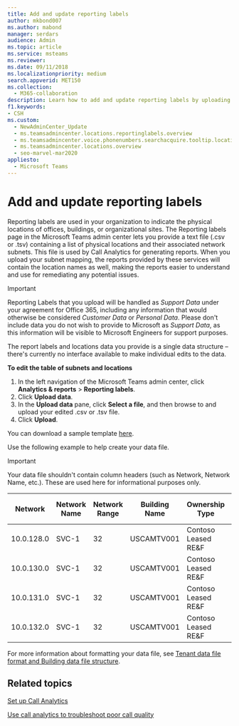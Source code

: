 ```yaml
---
title: Add and update reporting labels
author: mkbond007
ms.author: mabond
manager: serdars
audience: Admin
ms.topic: article
ms.service: msteams
ms.reviewer: 
ms.date: 09/11/2018
ms.localizationpriority: medium
search.appverid: MET150
ms.collection: 
  - M365-collaboration
description: Learn how to add and update reporting labels by uploading a text file that contains a list of physical locations and associated subnets.
f1.keywords:
- CSH
ms.custom:
  - NewAdminCenter_Update
  - ms.teamsadmincenter.locations.reportinglabels.overview
  - ms.teamsadmincenter.voice.phonenumbers.searchacquire.tooltip.location
  - ms.teamsadmincenter.locations.overview
  - seo-marvel-mar2020
appliesto: 
  - Microsoft Teams
---
```


# Add and update reporting labels

Reporting labels are used in your organization to indicate the physical locations of offices, buildings, or organizational sites. The Reporting labels page in the Microsoft Teams admin center lets you provide a text file (.csv or .tsv) containing a list of physical locations and their associated network subnets. This file is used by Call Analytics for generating reports. When you upload your subnet mapping, the reports provided by these services will contain the location names as well, making the reports easier to understand and use for remediating any potential issues.

> [!IMPORTANT]
> Reporting Labels that you upload will be handled as *Support Data* under your agreement for Office 365, including any information that would otherwise be considered *Customer Data* or *Personal Data*. Please don't include data you do not wish to provide to Microsoft as *Support Data*, as this information will be visible to Microsoft Engineers for support purposes.

The report labels and locations data you provide is a single data structure – there's currently no interface available to make individual edits to the data.

**To edit the table of subnets and locations**

1. In the left navigation of the Microsoft Teams admin center, click **Analytics & reports** > **Reporting labels**.
2. Click **Upload data**.
3. In the **Upload data** pane, click **Select a file**, and then browse to and upload your edited .csv or .tsv file.
4. Click **Upload**.

You can download a sample template [here](https://download.microsoft.com/download/0/b/9/0b9c1610-d421-489a-a3f9-d1ae703c9f1b/locations-template.zip).

Use the following example to help create your data file.

> [!IMPORTANT]
> Your data file shouldn't contain column headers (such as Network, Network Name, etc.). These are used here for informational purposes only. <br>

|Network|Network Name|Network Range|Building Name|Ownership Type|Building Type|Building Office Type|City|Zip Code|Country|State|Region|Inside Corp|Express Route|
|-|-|-|-|-|-|-|-|-|-|-|-|-|-|
|10.0.128.0    |SVC-1|32|USCAMTV001|Contoso Leased RE&F|Office|RE&F|Mountain View|94043|US|CA|US|1|1|
|10.0.130.0    |SVC-1|32|USCAMTV001|Contoso Leased RE&F|Office|RE&F|Mountain View|94043|US|CA|US|1|1|
|10.0.131.0    |SVC-1|32|USCAMTV001|Contoso Leased RE&F|Office|RE&F|Mountain View|94043|US|CA|US|1|1|
|10.0.132.0    |SVC-1|32|USCAMTV001|Contoso Leased RE&F|Office|RE&F|Mountain View|94043|US|CA|US|1|1|

For more information about formatting your data file, see [Tenant data file format and Building data file structure](CQD-upload-tenant-building-data.md#upload-building-data-file).

## Related topics

[Set up Call Analytics](set-up-call-analytics.md)

[Use call analytics to troubleshoot poor call quality](use-call-analytics-to-troubleshoot-poor-call-quality.md)
